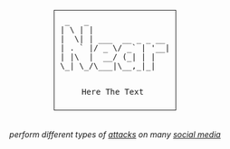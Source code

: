 <div align="center">
  <pre style="display: inline-block; border: 1px solid; padding: 10px;">
 _   _                 
| \ | |                
|  \| | ___  __ _ _ __ 
| . ` |/ _ \/ _` | '__|
| |\  |  __/ (_| | |   
\_| \_/\___|\__,_|_|   

Here The Text
  </pre>
</div>

 

 <h6><p align="center">
    perform different types of <a href="https://github.com/rdWei/SocialMediaHackingToolkit/blob/main/cmd/supported-attack.txt">attacks</a> on many <a href="https://github.com/rdWei/SocialMediaHackingToolkit/blob/main/cmd/supported-social.txt">social media</a>
</p></h6>
</p>
<p align="center">
  <img src="https://img.shields.io/badge/release-v0.3.3-141449" alt=""/>
  <img src="https://img.shields.io/badge/written in-python | php-141449" alt=""/>
  <img src="https://img.shields.io/badge/author-rdWei-141449" alt=""/>
</p>

